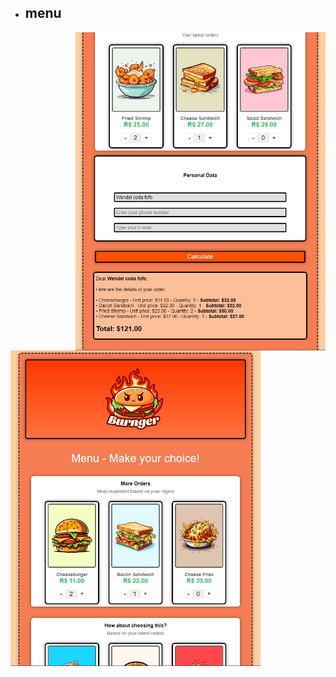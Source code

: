 - ## menu
<img align="right" width="400" src="https://github.com/Wendelsena/bootcamp-devjr-modulo3-menu/blob/main/menuEx2.jpeg?raw=true">
<img align="left" width="400" src="https://github.com/Wendelsena/bootcamp-devjr-modulo3-menu/blob/main/menuEx1.jpeg?raw=true">
  
